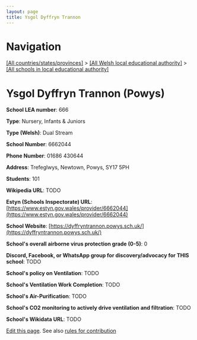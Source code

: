 ```yaml
---
layout: page
title: Ysgol Dyffryn Trannon
---
```

# Navigation

[[All countries/states/provinces]](../../..) > [[All Welsh local educational authority]](../..) > [[All schools in local educational authority]](..)

# Ysgol Dyffryn Trannon (Powys)

**School LEA number**: 666

**Type**: Nursery, Infants & Juniors

**Type (Welsh)**: Dual Stream

**School Number**: 6662044

**Phone Number**: 01686 430644

**Address**: Trefeglwys, Newtown, Powys, SY17 5PH

**Students**: 101

**Wikipedia URL**: TODO

**Estyn (Schools Inspectorate) URL**: [https://www.estyn.gov.wales/provider/6662044](https://www.estyn.gov.wales/provider/6662044)

**School Website**: [https://dyffryntrannon.powys.sch.uk/](https://dyffryntrannon.powys.sch.uk/)

**School's overall airborne virus protection grade (0-5)**: 0

**Discord, Facebook, or WhatsApp group for discovery/advocacy for THIS school**: TODO

**School's policy on Ventilation**: TODO

**School's Ventilation Work Completion**: TODO

**School's Air-Purification**: TODO

**School's CO2 monitoring to actively drive ventilation and filtration**: TODO

**School's Wikidata URL**: TODO




[Edit this page](https://github.com/ventilate-schools/Wales/edit/prif/./Powys/Ysgol_Dyffryn_Trannon.md). See also [rules for contribution](../../../contribution-rules/)